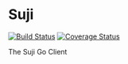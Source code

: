 # Suji
[![Build Status](https://travis-ci.org/GoSuji/Suji.svg?branch=master)](https://travis-ci.org/GoSuji/Suji) [![Coverage Status](https://coveralls.io/repos/github/GoSuji/Suji/badge.svg?branch=master)](https://coveralls.io/github/GoSuji/Suji?branch=master)

The Suji Go Client
